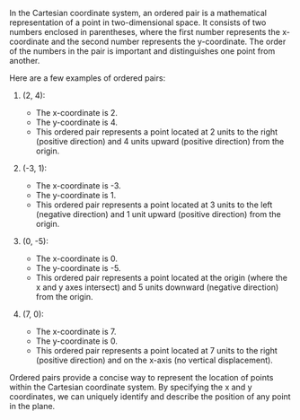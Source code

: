 In the Cartesian coordinate system, an ordered pair is a mathematical representation of a point in two-dimensional space. It consists of two numbers enclosed in parentheses, where the first number represents the x-coordinate and the second number represents the y-coordinate. The order of the numbers in the pair is important and distinguishes one point from another.

Here are a few examples of ordered pairs:

1. (2, 4):
    
    - The x-coordinate is 2.
    - The y-coordinate is 4.
    - This ordered pair represents a point located at 2 units to the right (positive direction) and 4 units upward (positive direction) from the origin.
2. (-3, 1):
    
    - The x-coordinate is -3.
    - The y-coordinate is 1.
    - This ordered pair represents a point located at 3 units to the left (negative direction) and 1 unit upward (positive direction) from the origin.
3. (0, -5):
    
    - The x-coordinate is 0.
    - The y-coordinate is -5.
    - This ordered pair represents a point located at the origin (where the x and y axes intersect) and 5 units downward (negative direction) from the origin.
4. (7, 0):
    
    - The x-coordinate is 7.
    - The y-coordinate is 0.
    - This ordered pair represents a point located at 7 units to the right (positive direction) and on the x-axis (no vertical displacement).

Ordered pairs provide a concise way to represent the location of points within the Cartesian coordinate system. By specifying the x and y coordinates, we can uniquely identify and describe the position of any point in the plane.
